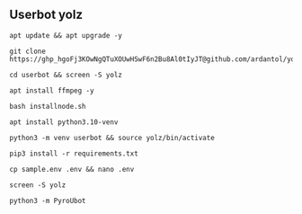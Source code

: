 ## Userbot yolz
```
apt update && apt upgrade -y
```
```
git clone https://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@github.com/ardantol/yolz
```
```
cd userbot && screen -S yolz
```
```
apt install ffmpeg -y
```
```
bash installnode.sh
```
```
apt install python3.10-venv
```
```
python3 -m venv userbot && source yolz/bin/activate
```
```
pip3 install -r requirements.txt
```
```
cp sample.env .env && nano .env
```
```
screen -S yolz 
```
```
python3 -m PyroUbot
```

